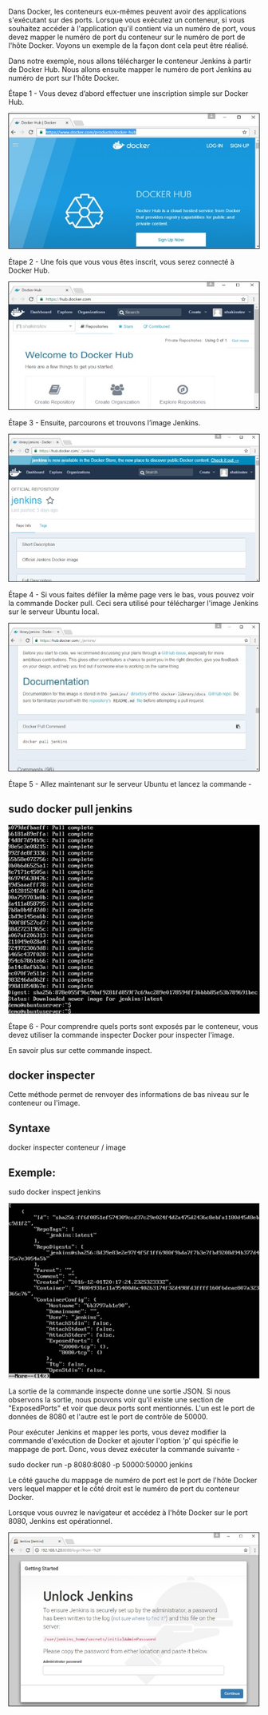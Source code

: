 Dans Docker, les conteneurs eux-mêmes peuvent avoir des applications s'exécutant sur des ports. Lorsque vous exécutez un conteneur, si vous souhaitez accéder à l'application qu'il contient via un numéro de port, vous devez mapper le numéro de port du conteneur sur le numéro de port de l'hôte Docker. Voyons un exemple de la façon dont cela peut être réalisé.

Dans notre exemple, nous allons télécharger le conteneur Jenkins à partir de Docker Hub. Nous allons ensuite mapper le numéro de port Jenkins au numéro de port sur l'hôte Docker.

Étape 1 - Vous devez d’abord effectuer une inscription simple sur Docker Hub.

![](1.jpg) 

Étape 2 - Une fois que vous vous êtes inscrit, vous serez connecté à Docker Hub.

![](2.jpg) 

Étape 3 - Ensuite, parcourons et trouvons l’image Jenkins.

![](3.jpg) 

Étape 4 - Si vous faites défiler la même page vers le bas, vous pouvez voir la commande Docker pull. Ceci sera utilisé pour télécharger l'image Jenkins sur le serveur Ubuntu local.

![](4.jpg) 

Étape 5 - Allez maintenant sur le serveur Ubuntu et lancez la commande -
## sudo docker pull jenkins 

![](5.jpg) 

Étape 6 - Pour comprendre quels ports sont exposés par le conteneur, vous devez utiliser la commande inspecter Docker pour inspecter l'image.

En savoir plus sur cette commande inspect.

## docker inspecter

Cette méthode permet de renvoyer des informations de bas niveau sur le conteneur ou l'image.

## Syntaxe

docker inspecter conteneur / image

## Exemple:

sudo docker inspect jenkins 

![](6.jpg) 

La sortie de la commande inspecte donne une sortie JSON. Si nous observons la sortie, nous pouvons voir qu’il existe une section de "ExposedPorts" et voir que deux ports sont mentionnés. L'un est le port de données de 8080 et l'autre est le port de contrôle de 50000.

Pour exécuter Jenkins et mapper les ports, vous devez modifier la commande d'exécution de Docker et ajouter l'option ‘p’ qui spécifie le mappage de port. Donc, vous devez exécuter la commande suivante -

sudo docker run -p 8080:8080 -p 50000:50000 jenkins 

Le côté gauche du mappage de numéro de port est le port de l'hôte Docker vers lequel mapper et le côté droit est le numéro de port du conteneur Docker.

Lorsque vous ouvrez le navigateur et accédez à l'hôte Docker sur le port 8080, Jenkins est opérationnel.

![](7.jpg) 

